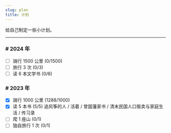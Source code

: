 ```yaml
---
slug: plan
title: 计划
---
```


给自己制定一些小计划。

---

<div class="nolist">

### # 2024 年

- [ ] 骑行 1500 公里 (0/1500)
- [ ] 旅行 3 次 (0/3)
- [ ] 读 6 本文学书 (0/6)

### # 2023 年

- [x] 骑行 1000 公里 (1288/1000)
- [x] 读 5 本书 (5/5) 追风筝的人 / 活着 / 曾国藩家书 / 清末民国人口贩卖与家庭生活 / 传习录
- [ ] 爬 1 座山 (0/1)
- [ ] 独自旅行 1 次 (0/1)

</div>